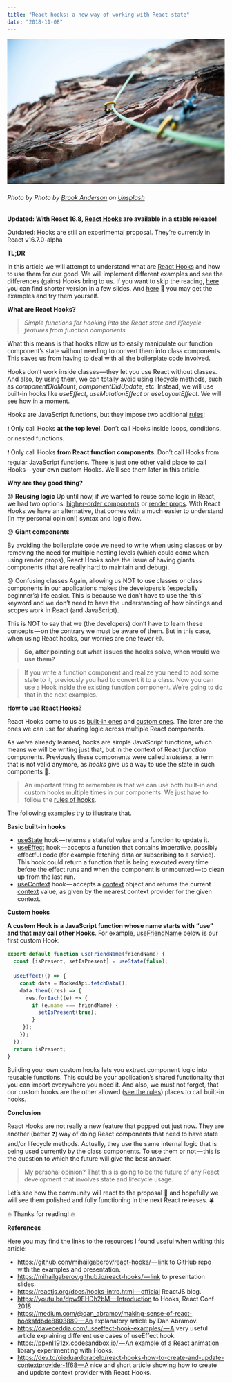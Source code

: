 ```yaml
---
title: "React hooks: a new way of working with React state"
date: "2018-11-08"
---
```


![React hooks: a new way of working with React state](./react-hooks-head.jpeg)
###### Photo by Photo by [Brook Anderson](https://unsplash.com/photos/gTQbZXL417Q?utm_source=unsplash&utm_medium=referral&utm_content=creditCopyText) on [Unsplash](https://unsplash.com/search/photos/unit-testing-reactjs?utm_source=unsplash&utm_medium=referral&utm_content=creditCopyText)

__Updated: With React 16.8, [React Hooks](https://reactjs.org/docs/hooks-intro.html) are available in a stable release!__

Outdated: Hooks are still an experimental proposal. They’re currently in React v16.7.0-alpha

__TL;DR__

In this article we will attempt to understand what are [React Hooks](https://reactjs.org/docs/hooks-intro.html) and how to use them for our good. We will implement different examples and see the differences (gains) Hooks bring to us. If you want to skip the reading, [here](https://mihailgaberov.github.io/react-hooks/) you can find shorter version in a few slides. And [here](https://github.com/mihailgaberov/react-hooks) 🎁 you may get the examples and try them yourself.

__What are React Hooks?__

>_Simple functions for hooking into the React state and lifecycle features from function components._

What this means is that hooks allow us to easily manipulate our function component’s state without needing to convert them into class components. This saves us from having to deal with all the boilerplate code involved.

Hooks don’t work inside classes — they let you use React without classes. And also, by using them, we can totally avoid using lifecycle methods, such as _componentDidMount_, _componentDidUpdate_, etc. Instead, we will use built-in hooks like _useEffect_, _useMutationEffect_ or _useLayoutEffect_. We will see how in a moment.

Hooks are JavaScript functions, but they impose two additional [rules](https://reactjs.org/docs/hooks-rules.html):

❗️ Only call Hooks __at the top level__. Don’t call Hooks inside loops, conditions, or nested functions.

❗️ Only call Hooks __from React function components__. Don’t call Hooks from regular JavaScript functions. There is just one other valid place to call Hooks — your own custom Hooks. We’ll see them later in this article.

__Why are they good thing?__

😟 __Reusing logic__
Up until now, if we wanted to reuse some logic in React, we had two options: [higher-order components](https://tylermcginnis.com/react-higher-order-components/) or [render props](https://www.robinwieruch.de/react-render-props-pattern/). With React Hooks we have an alternative, that comes with a much easier to understand (in my personal opinion!) syntax and logic flow.

😟 __Giant components__

By avoiding the boilerplate code we need to write when using classes or by removing the need for multiple nesting levels (which could come when using render props), React Hooks solve the issue of having giants components (that are really hard to maintain and debug).

😟 Confusing classes
Again, allowing us NOT to use classes or class components in our applications makes the developers’s (especially beginner’s) life easier. This is because we don’t have to use the ‘this’ keyword and we don’t need to have the understanding of how bindings and scopes work in React (and JavaScript).

This is NOT to say that we (the developers) don’t have to learn these concepts — on the contrary we must be aware of them. But in this case, when using React hooks, our worries are one fewer 😏.

>__So, after pointing out what issues the hooks solve, when would we use them?__

> If you write a function component and realize you need to add some state to it, previously you had to convert it to a class. Now you can use a Hook inside the existing function component. We’re going to do that in the next examples.

__How to use React Hooks?__

React Hooks come to us as [built-in ones](https://reactjs.org/docs/hooks-overview.html) and [custom ones](https://reactjs.org/docs/hooks-custom.html). The later are the ones we can use for sharing logic across multiple React components.

As we’ve already learned, hooks are simple JavaScript functions, which means we will be writing just that, but in the context of React _function_ components. Previously these components were called _stateless_, a term that is not valid anymore, as _hooks_ give us a way to use the state in such components 🙌.

>An important thing to remember is that we can use both built-in and custom hooks multiple times in our components. We just have to follow the [rules of hooks](https://reactjs.org/docs/hooks-rules.html).

The following examples try to illustrate that.

__Basic built-in hooks__

 - [useState](https://github.com/mihailgaberov/react-hooks/blob/master/src/components/Counter/CounterHooked.js) hook — returns a stateful value and a function to update it.
 - [useEffect](https://reactjs.org/docs/hooks-effect.html) hook — accepts a function that contains imperative, possibly effectful code (for example fetching data or subscribing to a service). This hook could return a function that is being executed every time before the effect runs and when the component is unmounted — to clean up from the last run.
 - [useContext](https://github.com/mihailgaberov/react-hooks/blob/master/src/components/Counter/CounterHooked.js) hook — accepts a [context](https://reactjs.org/docs/context.html) object and returns the current [context](https://github.com/mihailgaberov/react-hooks/blob/master/src/ColorContext.js) value, as given by the nearest context provider for the given context.

__Custom hooks__

__A custom Hook is a JavaScript function whose name starts with “use” and that may call other Hooks__. For example, [useFriendName](https://github.com/mihailgaberov/react-hooks/blob/master/src/useFriendName.jshttps://github.com/mihailgaberov/react-hooks/blob/master/src/useFriendName.js) below is our first custom Hook:

```jsx
export default function useFriendName(friendName) {
  const [isPresent, setIsPresent] = useState(false);
  
  useEffect(() => {
    const data = MockedApi.fetchData();
    data.then((res) => {
      res.forEach((e) => {
        if (e.name === friendName) {
          setIsPresent(true);
        }
     });
    });
  });
  return isPresent;
}
```

Building your own custom hooks lets you extract component logic into reusable functions. This could be your application’s shared functionality that you can import everywhere you need it. And also, we must not forget, that our custom hooks are the other allowed ([see the rules](https://reactjs.org/docs/hooks-rules.html#only-call-hooks-from-react-functions)) places to call built-in hooks.

__Conclusion__

React Hooks are not really a new feature that popped out just now. They are another (better ❓) way of doing React components that need to have state and/or lifecycle methods. Actually, they use the same internal logic that is being used currently by the class components. To use them or not — this is the question to which the future will give the best answer.

>My personal opinion? That this is going to be the future of any React development that involves state and lifecycle usage.

Let’s see how the community will react to the proposal 📓 and hopefully we will see them polished and fully functioning in the next React releases. 🍀

🔥 Thanks for reading! 🔥

__References__

Here you may find the links to the resources I found useful when writing this article:

 - https://github.com/mihailgaberov/react-hooks/ — link to GitHub repo with the examples and presentation.
 - https://mihailgaberov.github.io/react-hooks/ — link to presentation slides.
 - https://reactjs.org/docs/hooks-intro.html — official ReactJS blog.
 - https://youtu.be/dpw9EHDh2bM — Introduction to Hooks, React Conf 2018
 - https://medium.com/@dan_abramov/making-sense-of-react-hooksfdbde8803889 — An explanatory article by Dan Abramov.
 - https://daveceddia.com/useeffect-hook-examples/ — A very useful article explaining different use cases of useEffect hook.
 - https://ppxnl191zx.codesandbox.io/ — An example of a React animation library experimenting with Hooks.
 - https://dev.to/oieduardorabelo/react-hooks-how-to-create-and-update-contextprovider-1f68 — A nice and short article showing how to create and update context provider with React Hooks.
